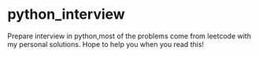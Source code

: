 # python_interview
Prepare interview in python,most of the problems come from leetcode with my personal solutions. Hope to help you when you read this!
